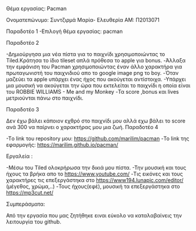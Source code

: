 Θέμα εργασίας: Pacman
 
 Ονοματεπώνυμο: Συντζιρμά Μαρία- Ελευθερία ΑΜ: Π2013071
 
 Παραδοτέο 1 -Επιλογή θέμα εργασίας: pacman
 
 Παραδοτέο 2
 
 -Δημιούργησα μια νέα πίστα για το παιχνίδι χρησιμοποιώντας το Tiled.Κράτησα το ίδιο tileset απλά πρόθεσα το apple για bonus. -Άλλαξα την εμφάνιση του Pacman χρησιμοποιώντας έναν άλλο χαρακτήρα για πρωταγωνιστή του παιχνιδιού απο το google image png το boy. -Όταν μαζεύει τα apple υπάρχει ένας ήχος που ακούγεται αντίστοιχα. -Υπάρχει μια μουσική να ακούγεται την ώρα που εκτελείται το παιχνίδι η οποία είναι του ROBBIE WILLIAMS - Me and my Monkey -Τα score ,bonus και lives μετριούνται πάνω στο παιχνίδι.
 
 Παραδοτέο 3
 
 Δεν έχω βάλει κάποιον εχθρό στο παιχνίδι μου αλλά εχω βάλει το score ανά 300 να παίρνει ο χαρακτήρας μου μια ζωή.
 Παραδοτέο 4
 
 -Tο link του repository μου: https://github.com/marilim/pacman -Το link της εφαρμογής: https://marilim.github.io/pacman/
 
 Εργαλεία :
 
 -Μέσω του Tiled ολοκρήρωσα την δικιά μου πίστα. -Την μουσική και τους ήχους τα βρήκα απο το https://www.youtube.com/ -Τις εικόνες και τους χαρακτήρες τις επεξεργάστηκα στο https://www194.lunapic.com/editor/ (μέγεθος, χρώμα,..) -Τους ήχους(εφέ), μουσική τα επεξεργάστηκα στο https://mp3cut.net/
 
 Συμπεράσματα:
 
 Από την εργασία που μας ζητήθηκε ειναι εύκολο να καταλαβαίνεις την λειτουργία του github.

